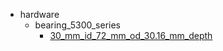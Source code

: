 * hardware
  * bearing_5300_series
    * [30_mm_id_72_mm_od_30.16_mm_depth](hardware/bearing_5300_series/30_mm_id_72_mm_od_30.16_mm_depth)

